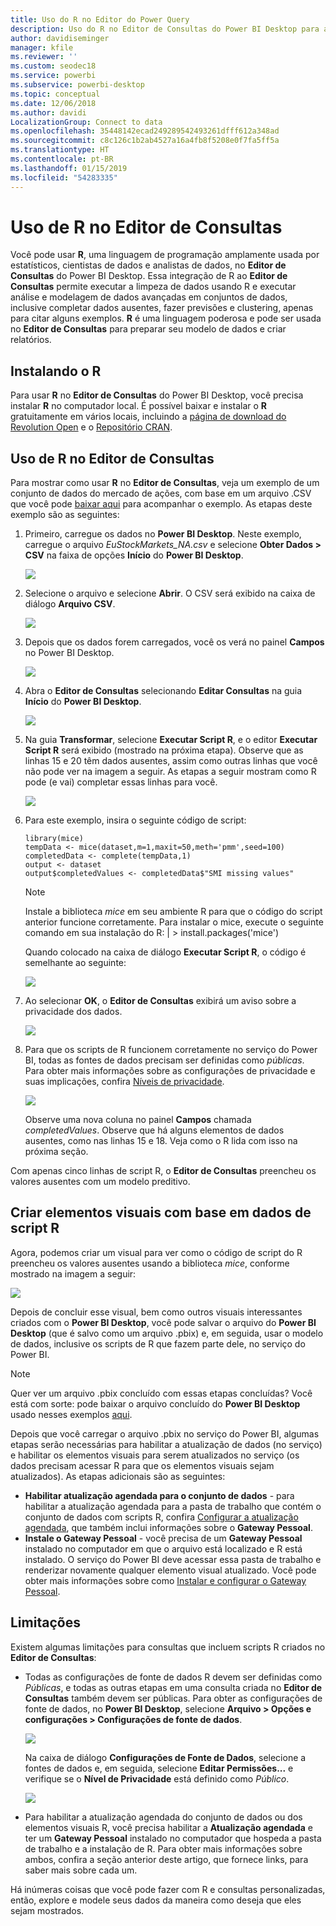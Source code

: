 ```yaml
---
title: Uso do R no Editor do Power Query
description: Uso do R no Editor de Consultas do Power BI Desktop para análise avançada
author: davidiseminger
manager: kfile
ms.reviewer: ''
ms.custom: seodec18
ms.service: powerbi
ms.subservice: powerbi-desktop
ms.topic: conceptual
ms.date: 12/06/2018
ms.author: davidi
LocalizationGroup: Connect to data
ms.openlocfilehash: 35448142ecad249289542493261dfff612a348ad
ms.sourcegitcommit: c8c126c1b2ab4527a16a4fb8f5208e0f7fa5ff5a
ms.translationtype: HT
ms.contentlocale: pt-BR
ms.lasthandoff: 01/15/2019
ms.locfileid: "54283335"
---
```

# <a name="using-r-in-query-editor"></a>Uso de R no Editor de Consultas
Você pode usar **R**, uma linguagem de programação amplamente usada por estatísticos, cientistas de dados e analistas de dados, no **Editor de Consultas** do Power BI Desktop. Essa integração de R ao **Editor de Consultas** permite executar a limpeza de dados usando R e executar análise e modelagem de dados avançadas em conjuntos de dados, inclusive completar dados ausentes, fazer previsões e clustering, apenas para citar alguns exemplos. **R** é uma linguagem poderosa e pode ser usada no **Editor de Consultas** para preparar seu modelo de dados e criar relatórios.

## <a name="installing-r"></a>Instalando o R
Para usar **R** no **Editor de Consultas** do Power BI Desktop, você precisa instalar **R** no computador local. É possível baixar e instalar o **R** gratuitamente em vários locais, incluindo a [página de download do Revolution Open](https://mran.revolutionanalytics.com/download/) e o [Repositório CRAN](https://cran.r-project.org/bin/windows/base/).

## <a name="using-r-in-query-editor"></a>Uso de R no Editor de Consultas
Para mostrar como usar **R** no **Editor de Consultas**, veja um exemplo de um conjunto de dados do mercado de ações, com base em um arquivo .CSV que você pode [baixar aqui](http://download.microsoft.com/download/F/8/A/F8AA9DC9-8545-4AAE-9305-27AD1D01DC03/EuStockMarkets_NA.csv) para acompanhar o exemplo. As etapas deste exemplo são as seguintes:

1. Primeiro, carregue os dados no **Power BI Desktop**. Neste exemplo, carregue o arquivo *EuStockMarkets_NA.csv* e selecione **Obter Dados > CSV** na faixa de opções **Início** do **Power BI Desktop**.

   ![](media/desktop-r-in-query-editor/r-in-query-editor_1.png)
2. Selecione o arquivo e selecione **Abrir**. O CSV será exibido na caixa de diálogo **Arquivo CSV**.

   ![](media/desktop-r-in-query-editor/r-in-query-editor_2.png)
3. Depois que os dados forem carregados, você os verá no painel **Campos** no Power BI Desktop.

   ![](media/desktop-r-in-query-editor/r-in-query-editor_3.png)
4. Abra o **Editor de Consultas** selecionando **Editar Consultas** na guia **Início** do **Power BI Desktop**.

   ![](media/desktop-r-in-query-editor/r-in-query-editor_4.png)
5. Na guia **Transformar**, selecione **Executar Script R**, e o editor **Executar Script R** será exibido (mostrado na próxima etapa). Observe que as linhas 15 e 20 têm dados ausentes, assim como outras linhas que você não pode ver na imagem a seguir. As etapas a seguir mostram como R pode (e vai) completar essas linhas para você.

   ![](media/desktop-r-in-query-editor/r-in-query-editor_5d.png)
6. Para este exemplo, insira o seguinte código de script:

       library(mice)
       tempData <- mice(dataset,m=1,maxit=50,meth='pmm',seed=100)
       completedData <- complete(tempData,1)
       output <- dataset
       output$completedValues <- completedData$"SMI missing values"

   > [!NOTE]
   > Instale a biblioteca *mice* em seu ambiente R para que o código do script anterior funcione corretamente. Para instalar o mice, execute o seguinte comando em sua instalação do R: |      > install.packages('mice')
   > 
   > 

   Quando colocado na caixa de diálogo **Executar Script R**, o código é semelhante ao seguinte:

   ![](media/desktop-r-in-query-editor/r-in-query-editor_5b.png)
7. Ao selecionar **OK**, o **Editor de Consultas** exibirá um aviso sobre a privacidade dos dados.

   ![](media/desktop-r-in-query-editor/r-in-query-editor_6.png)
8. Para que os scripts de R funcionem corretamente no serviço do Power BI, todas as fontes de dados precisam ser definidas como *públicas*. Para obter mais informações sobre as configurações de privacidade e suas implicações, confira [Níveis de privacidade](desktop-privacy-levels.md).

   ![](media/desktop-r-in-query-editor/r-in-query-editor_7.png)

   Observe uma nova coluna no painel **Campos** chamada *completedValues*. Observe que há alguns elementos de dados ausentes, como nas linhas 15 e 18. Veja como o R lida com isso na próxima seção.


Com apenas cinco linhas de script R, o **Editor de Consultas** preencheu os valores ausentes com um modelo preditivo.

## <a name="creating-visuals-from-r-script-data"></a>Criar elementos visuais com base em dados de script R
Agora, podemos criar um visual para ver como o código de script do R preencheu os valores ausentes usando a biblioteca *mice*, conforme mostrado na imagem a seguir:

![](media/desktop-r-in-query-editor/r-in-query-editor_8a.png)

Depois de concluir esse visual, bem como outros visuais interessantes criados com o **Power BI Desktop**, você pode salvar o arquivo do **Power BI Desktop** (que é salvo como um arquivo .pbix) e, em seguida, usar o modelo de dados, inclusive os scripts de R que fazem parte dele, no serviço do Power BI.

> [!NOTE]
> Quer ver um arquivo .pbix concluído com essas etapas concluídas? Você está com sorte: pode baixar o arquivo concluído do **Power BI Desktop** usado nesses exemplos [aqui](http://download.microsoft.com/download/F/8/A/F8AA9DC9-8545-4AAE-9305-27AD1D01DC03/Complete%20Values%20with%20R%20in%20PQ.pbix).

Depois que você carregar o arquivo .pbix no serviço do Power BI, algumas etapas serão necessárias para habilitar a atualização de dados (no serviço) e habilitar os elementos visuais para serem atualizados no serviço (os dados precisam acessar R para que os elementos visuais sejam atualizados). As etapas adicionais são as seguintes:

* **Habilitar atualização agendada para o conjunto de dados** - para habilitar a atualização agendada para a pasta de trabalho que contém o conjunto de dados com scripts R, confira [Configurar a atualização agendada](refresh-scheduled-refresh.md), que também inclui informações sobre o **Gateway Pessoal**.
* **Instale o Gateway Pessoal** - você precisa de um **Gateway Pessoal** instalado no computador em que o arquivo está localizado e R está instalado. O serviço do Power BI deve acessar essa pasta de trabalho e renderizar novamente qualquer elemento visual atualizado. Você pode obter mais informações sobre como [Instalar e configurar o Gateway Pessoal](service-gateway-personal-mode.md).

## <a name="limitations"></a>Limitações
Existem algumas limitações para consultas que incluem scripts R criados no **Editor de Consultas**:

* Todas as configurações de fonte de dados R devem ser definidas como *Públicas*, e todas as outras etapas em uma consulta criada no **Editor de Consultas** também devem ser públicas. Para obter as configurações de fonte de dados, no **Power BI Desktop**, selecione **Arquivo > Opções e configurações > Configurações de fonte de dados**.

  ![](media/desktop-r-in-query-editor/r-in-query-editor_9.png)

  Na caixa de diálogo **Configurações de Fonte de Dados**, selecione a fontes de dados e, em seguida, selecione **Editar Permissões...** e verifique se o **Nível de Privacidade** está definido como *Público*.

  ![](media/desktop-r-in-query-editor/r-in-query-editor_10.png)    
* Para habilitar a atualização agendada do conjunto de dados ou dos elementos visuais R, você precisa habilitar a **Atualização agendada** e ter um **Gateway Pessoal** instalado no computador que hospeda a pasta de trabalho e a instalação de R. Para obter mais informações sobre ambos, confira a seção anterior deste artigo, que fornece links, para saber mais sobre cada um.

Há inúmeras coisas que você pode fazer com R e consultas personalizadas, então, explore e modele seus dados da maneira como deseja que eles sejam mostrados.


